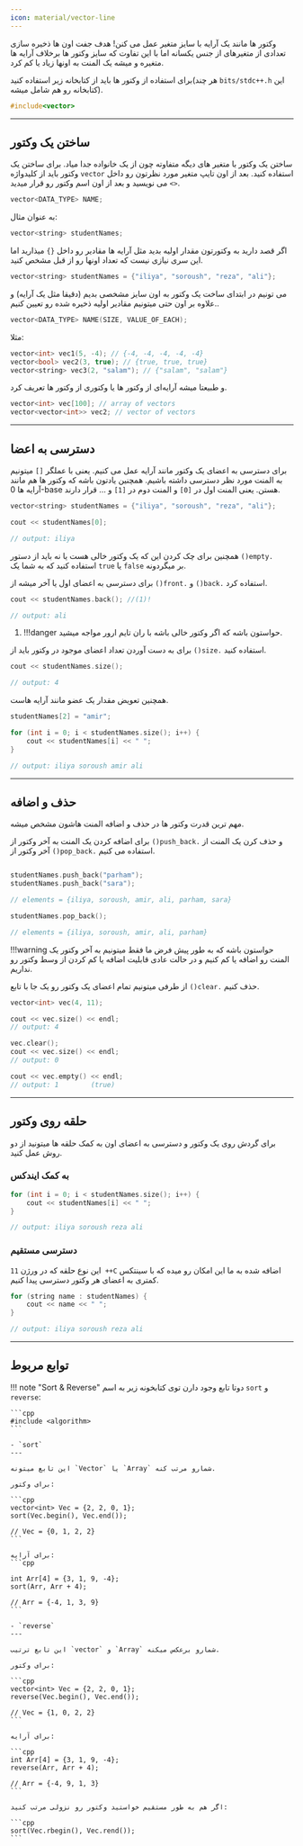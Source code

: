 ```yaml
---
icon: material/vector-line
---
```


وکتور ها مانند یک آرایه با سایز متغیر عمل می کنن! هدف جفت اون ها ذخیره سازی تعدادی از متغیرهای از جنس یکسانه اما با این
تفاوت که سایز وکتور ها برخلاف آرایه ها متغیره و میشه یک المنت به اونها زیاد یا کم کرد.

برای استفاده از وکتور ها باید از کتابخانه زیر استفاده کنید(هر چند `bits/stdc++.h` این کتابخانه رو هم شامل میشه).

```cpp
#include<vector>
```

---

## ساختن یک وکتور

ساختن یک وکتور با متغیر های دیگه متفاوته چون از یک خانواده جدا میاد. برای ساختن یک وکتور باید از کلیدواژه `vector`
استفاده کنید. بعد از اون تایپ متغیر مورد نظرتون رو داخل `<>` می نویسید و بعد از اون اسم وکتور رو  قرار میدید.

```cpp
vector<DATA_TYPE> NAME;
```

به عنوان مثال:

```cpp
vector<string> studentNames;
```

اگر قصد دارید به وکتورتون مقدار اولیه بدید مثل آرایه ها مقادیر رو داخل `{}` میذارید اما این سری نیازی نیست که تعداد
اونها رو از قبل مشخص کنید.

```cpp
vector<string> studentNames = {"iliya", "soroush", "reza", "ali"};
```

می تونیم در ابتدای ساخت یک وکتور به اون سایز مشخصی بدیم (دقیقا مثل یک آرایه) و علاوه بر اون حتی میتونیم مقادیر اولیه
ذخیره شده رو تعیین کنیم..

```cpp
vector<DATA_TYPE> NAME(SIZE, VALUE_OF_EACH);
```

مثلا:

```cpp
vector<int> vec1(5, -4); // {-4, -4, -4, -4, -4}
vector<bool> vec2(3, true); // {true, true, true} 
vector<string> vec3(2, "salam"); // {"salam", "salam"}
```

و طبیعتا میشه آرایه‌ای از وکتور ها یا وکتوری از وکتور ها تعریف کرد.
```cpp
vector<int> vec[100]; // array of vectors
vector<vector<int>> vec2; // vector of vectors
```

---

## دسترسی به اعضا

برای دسترسی به اعضای یک وکتور مانند آرایه عمل می کنیم. یعنی با عملگر `[]` میتونیم به المنت مورد نظر دسترسی داشته باشیم.
همچنین یادتون باشه که وکتور ها هم مانند آرایه ها 0-base هستن. یعنی المنت اول در `[0]` و المنت دوم در `[1]` و ... قرار
دارند.

```cpp
vector<string> studentNames = {"iliya", "soroush", "reza", "ali"};

cout << studentNames[0];

// output: iliya
```

همچنین برای چک کردن این که یک وکتور خالی هست یا نه باید از دستور `()empty.` استفاده کنید که به شما یک `true` یا `false`
بر میگردونه.

 برای دسترسی به اعضای اول یا آخر میشه از `()front.` و `()back.` استفاده کرد.

```cpp
cout << studentNames.back(); //(1)!

// output: ali
```

1. !!!danger 
    حواستون باشه که اگر وکتور خالی باشه با ران تایم ارور مواجه میشید.

 برای به دست آوردن تعداد اعضای موجود در وکتور باید از `()size.` استفاده کنید.

```cpp
cout << studentNames.size();

// output: 4
```

همچنین تعویض مقدار یک عضو مانند آرایه هاست.

```cpp
studentNames[2] = "amir";

for (int i = 0; i < studentNames.size(); i++) {
    cout << studentNames[i] << " ";
}

// output: iliya soroush amir ali
```

---

## حذف و اضافه

مهم ترین قدرت وکتور ها در حذف و اضافه المنت هاشون مشخص میشه.

برای اضافه کردن یک المنت به آخر وکتور از `()push_back.` و حذف کرن یک المنت از آخر وکتور از `()pop_back.` استفاده می
کنیم.

```cpp

studentNames.push_back("parham");
studentNames.push_back("sara");

// elements = {iliya, soroush, amir, ali, parham, sara}

studentNames.pop_back();

// elements = {iliya, soroush, amir, ali, parham}
```

!!!warning
    حواستون باشه که به طور پیش فرض ما فقط میتونیم به آخر وکتور یک المنت رو اضافه یا کم کنیم و در حالت عادی قابلیت اضافه
    یا کم کردن از وسط وکتور رو نداریم.


از طرفی میتونیم تمام اعضای یک وکتور رو یک جا با تابع `()clear.` حذف کنیم.

```cpp
vector<int> vec(4, 11);

cout << vec.size() << endl;
// output: 4

vec.clear();
cout << vec.size() << endl;
// output: 0

cout << vec.empty() << endl;
// output: 1        (true)

```

---

## حلقه روی وکتور

برای گردش روی یک وکتور و دسترسی به اعضای اون به کمک حلقه ها میتونید از دو روش عمل کنید.

### به کمک ایندکس

```cpp
for (int i = 0; i < studentNames.size(); i++) {
    cout << studentNames[i] << " ";
}

// output: iliya soroush reza ali
```

### دسترسی مستقیم

این نوع حلقه که در ورژن `11 ++C` اضافه شده به ما این امکان رو میده که با سینتکس کمتری به اعضای هر وکتور دسترسی پیدا
کنیم.
```cpp
for (string name : studentNames) {
    cout << name << " ";
}

// output: iliya soroush reza ali
```

---

## توابع مربوط

!!! note "Sort & Reverse"
    دوتا تابع وجود دارن توی کتابخونه زیر به اسم `sort` و `reverse`:
    
    ```cpp
    #include <algorithm>
    ```

    - `sort`
    ---

    این تابع میتونه `Vector` یا `Array` شمارو مرتب کنه.
    
    برای وکتور:

    ```cpp
    vector<int> Vec = {2, 2, 0, 1};
    sort(Vec.begin(), Vec.end());

    // Vec = {0, 1, 2, 2}
    ```

    برای آرایه:
    ```cpp

    int Arr[4] = {3, 1, 9, -4};
    sort(Arr, Arr + 4);

    // Arr = {-4, 1, 3, 9}
    ```

    - `reverse`
    ---

    این تابع ترتیب `vector` و `Array` شمارو برعکس میکنه.
    
    برای وکتور:

    ```cpp
    vector<int> Vec = {2, 2, 0, 1};
    reverse(Vec.begin(), Vec.end());

    // Vec = {1, 0, 2, 2}
    ```

    برای آرایه:

    ```cpp
    int Arr[4] = {3, 1, 9, -4};
    reverse(Arr, Arr + 4);

    // Arr = {-4, 9, 1, 3}
    ```

    اگر هم به طور مستقیم خواستید وکتور رو نزولی مرتب کنید:

    ```cpp
    sort(Vec.rbegin(), Vec.rend());
    ```
